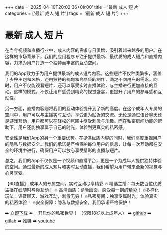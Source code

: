 +++
date = '2025-04-10T20:02:36+08:00'
title = '最新 成人 短 片'
categories = ['最新 成人 短 片']
tags = ['最新 成人 短 片']
+++

# 最新 成人 短 片

在当今视频和直播行业中，成人内容的需求与日俱增，吸引着越来越多的用户。在这样的市场背景下，我们的应用程序专注于提供最新、最优质的成人短片和直播内容，力求为用户打造一个独特而丰富的互动空间。

我们的App致力于为用户提供最新的成人短片内容。这些短片不仅种类繁多，涵盖了多种主题和风格，还用独特的视角和高品质的制作，满足不同用户的需求。同时，用户不仅能观看短片，还可以享受实时直播体验，与主播进行更加直接的互动。这样的模式，不仅让用户感受到精彩的视觉盛宴，更提升了用户的参与感和互动性。

另一方面，直播内容则将我们的互动体验提升到了新的高度。在这个成年人专属的空间中，用户可以与主播实时互动，享受更为贴近的交流。无论是通过语音聊天还是游戏互动，用户都可以在轻松的氛围中享受刺激与乐趣。而在私密房间功能的帮助下，用户还能独享属于自己的时光，体验到更真实的私密感。

安全性是我们App的另一个重要优势。在提供优质内容的同时，我们高度重视用户的隐私与数据安全。我们的承诺是严格保护每位用户的信息，让每一次互动都在安全的环境中进行，确保用户可以放心享受精彩的直播与短片。

总之，我们的App不仅仅是一个视频和直播平台，更是一个为成年人提供独特体验的空间。通过最新的成人短片和实时互动直播，我们希望为用户带来全新的视觉与心灵享受。

【6D直播】
成年人的专属空间，实时互动尽享精彩
🔥 精选主播：每天数百位优质主播在线随时与你互动！
🔥 高清画质：清晰画面，感受每一刻的精彩！
🔥多样化玩法：语音聊天、游戏互动，刺激无穷！
🔥私密房间：独享专属时光，体验真实的私密体验！
🔥安全保障：隐私与数据安全，我们承诺严格保护！

➡️ [立即下载](https://down123.s3.ap-east-1.amazonaws.com/down/down.html?channelCode=blog) ⬅️ ，开启你的私密世界！ （仅限18岁以上成年人）
➡️ [github](https://aldult-live.github.io/)
➡️ [gitlab](https://seo-09598d.gitlab.io/)
➡️ [推特](https://x.com/wegame33)
➡️ [youtube](https://www.youtube.com/@6Dlive)

---

